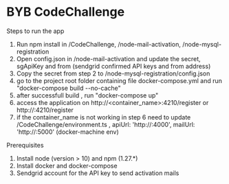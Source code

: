 # BYB CodeChallenge

Steps to run the app
1) Run npm install in /CodeChallenge, /node-mail-activation, /node-mysql-registration
2) Open config.json in /node-mail-activation and update the secret, sgApiKey and from (sendgrid confirmed API keys and from address)
3) Copy the secret from step 2 to /node-mysql-registration/config.json
4) go to the project root folder containing file docker-compose.yml and run "docker-compose build --no-cache"
5) after successfull build , run "docker-compose up"
6) access the application on http://<container_name>:4210/register or http://<docker-vm-host-ip>:4210/register
7) if the container_name is not working in step 6 need to update /CodeChallenge/environment.ts ,  apiUrl: 'http://<docker-vm-host-ip>:4000',  mailUrl: 'http://<docker-vm-host-ip>:5000' (docker-machine env)


Prerequisites
1) Install node (version > 10) and npm (1.27.*)
2) Install docker and docker-compose
3) Sendgrid account for the API key to send activation mails
